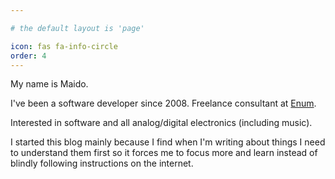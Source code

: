 ```yaml
---

# the default layout is 'page'

icon: fas fa-info-circle
order: 4
---
```


My name is Maido.

I've been a software developer since 2008.
Freelance consultant at [Enum][enum].

Interested in software and all analog/digital electronics (including music).

I started this blog mainly because I find when I'm writing about things I need to understand them
first so it forces me to focus more and learn instead of blindly following instructions on the
internet.

[enum]: https://enum.ee